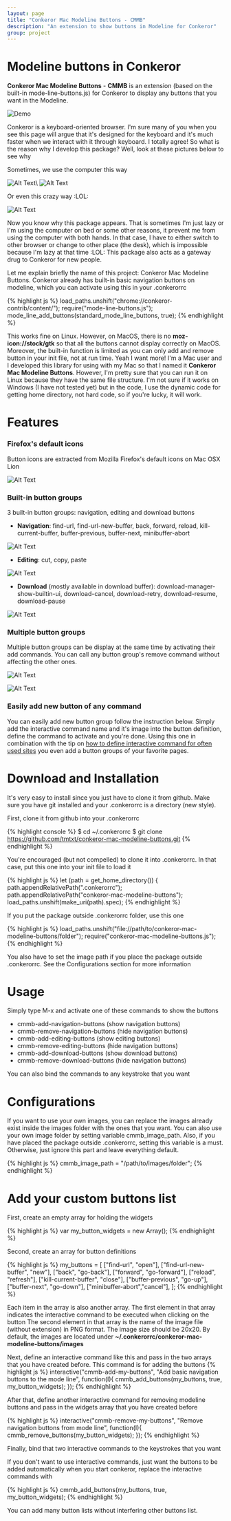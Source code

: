 ```yaml
---
layout: page
title: "Conkeror Mac Modeline Buttons - CMMB"
description: "An extension to show buttons in Modeline for Conkeror"
group: project
---
```


# Modeline buttons in Conkeror

**Conkeror Mac Modeline Buttons** - **CMMB** is an extension (based on the built-in
mode-line-buttons.js) for Conkeror to display any buttons that you want in the
Modeline.

![Demo](/files/conkeror-mac-modeline-buttons/demo.png)

Conkeror is a keyboard-oriented browser. I'm sure many of you when you see
this page will argue that it's designed for the keyboard and it's much faster
when we interact with it through keyboard. I totally agree! So what is the
reason why I develop this package? Well, look at these pictures below to see why

Sometimes, we use the computer this way

![Alt Text](/files/conkeror-mac-modeline-buttons/use2.jpeg)\ 
![Alt Text](/files/conkeror-mac-modeline-buttons/use3.jpg)

Or even this crazy way :LOL:

![Alt Text](/files/conkeror-mac-modeline-buttons/use4.jpg)

Now you know why this package appears. That is sometimes I'm just lazy
or I'm using the computer on bed or some other reasons, it prevent me from using
the computer with both hands. In that case, I have to either switch to other browser
or change to other place (the desk), which is impossible because I'm lazy at
that time :LOL: This package also acts as a gateway drug to Conkeror for new people.

Let me explain briefly the name of this project: Conkeror Mac Modeline Buttons.
Conkeror already has built-in basic navigation buttons on modeline, which you
can activate using this in your .conkerorrc

{% highlight js %}
load_paths.unshift("chrome://conkeror-contrib/content/");
require("mode-line-buttons.js");
mode_line_add_buttons(standard_mode_line_buttons, true);
{% endhighlight %}

This works fine on Linux. However, on MacOS, there is no **moz-icon://stock/gtk**
so that all the buttons cannot display correctly on MacOS. Moreover, the
built-in function is limited as you can only add and remove button in your init
file, not at run time. Yeah I want more! I'm a Mac user and I developed this
library for using with my Mac so that I named it **Conkeror Mac Modeline Buttons**.
However, I'm pretty sure that you can run it on Linux because they have the
same file structure. I'm not sure if it works on Windows (I have not tested yet)
but in the code, I use the dynamic code for getting home directory, not
hard code, so if you're lucky, it will work.

# Features

### Firefox's default icons

Button icons are extracted from Mozilla Firefox's default icons on Mac OSX Lion

![Alt Text](/files/conkeror-mac-modeline-buttons/toolbar.png)

### Built-in button groups

3 built-in button groups: navigation, editing and download buttons

- **Navigation**: find-url, find-url-new-buffer, back, forward, reload,
  kill-current-buffer, buffer-previous, buffer-next, minibuffer-abort

![Alt Text](/files/conkeror-mac-modeline-buttons/navigation.png)

- **Editing**: cut, copy, paste

![Alt Text](/files/conkeror-mac-modeline-buttons/editing.png)

- **Download** (mostly available in download buffer):
  download-manager-show-builtin-ui, download-cancel, download-retry,
  download-resume, download-pause

![Alt Text](/files/conkeror-mac-modeline-buttons/download.png)

### Multiple button groups

Multiple button groups can be display at the same time by activating their add
commands. You can call any button group's remove command without affecting the
other ones.

![Alt Text](/files/conkeror-mac-modeline-buttons/multi1.png)

![Alt Text](/files/conkeror-mac-modeline-buttons/multi2.png)

### Easily add new button of any command

You can easily add new button group follow the instruction below. Simply add the
interactive command name and it's image into the button definition, define the
command to activate and you're done. Using this one in combination with the tip
on
[how to define interactive command for often used sites](http://conkeror.org/Tips#Keyboard_Shortcuts_for_Often-Used_Sites)
you even add a button groups of your favorite pages.

# Download and Installation

It's very easy to install since you just have to clone it from github. Make sure
you have git installed and your .conkerorrc is a directory (new style).

First, clone it from github into your .conkerorrc

{% highlight console %}
$ cd ~/.conkerorrc
$ git clone https://github.com/tmtxt/conkeror-mac-modeline-buttons.git
{% endhighlight %}

You're encouraged (but not compelled) to clone it into .conkerorrc. In that
case, put this one into your init file to load it

{% highlight js %}
let (path = get_home_directory()) {
  path.appendRelativePath(".conkerorrc");
  path.appendRelativePath("conkeror-mac-modeline-buttons");
  load_paths.unshift(make_uri(path).spec);
{% endhighlight %}

If you put the package outside .conkerorrc folder, use this one

{% highlight js %}
load_paths.unshift("file://path/to/conkeror-mac-modeline-buttons/folder");
require("conkeror-mac-modeline-buttons.js");
{% endhighlight %}

You also have to set the image path if you place the package outside
.conkerorrc. See the Configurations section for more information

# Usage

Simply type M-x and activate one of these commands to show the buttons
- cmmb-add-navigation-buttons (show navigation buttons)
- cmmb-remove-navigation-buttons (hide navigation buttons)
- cmmb-add-editing-buttons (show editing buttons)
- cmmb-remove-editing-buttons (hide navigation buttons)
- cmmb-add-download-buttons (show download buttons)
- cmmb-remove-download-buttons (hide navigation buttons)

You can also bind the commands to any keystroke that you want

# Configurations

If you want to use your own images, you can replace the images
already exist inside the images folder with the ones that you want. You can also
use your own image folder by
setting variable cmmb_image_path. Also, if you have placed the package
outside .conkerorrc, setting this variable is a must. Otherwise, just ignore
this part and leave everything default.

{% highlight js %}
cmmb_image_path = "/path/to/images/folder";
{% endhighlight %}

# Add your custom buttons list

First, create an empty array for holding the widgets

{% highlight js %}
var my_button_widgets = new Array();
{% endhighlight %}

Second, create an array for button definitions

{% highlight js %}
my_buttons = [
    ["find-url", "open"],
    ["find-url-new-buffer", "new"],
    ["back", "go-back"],
    ["forward", "go-forward"],
    ["reload", "refresh"],
    ["kill-current-buffer", "close"],
    ["buffer-previous", "go-up"],
    ["buffer-next", "go-down"],
  ["minibuffer-abort","cancel"],
];
{% endhighlight %}

Each item in the array is also another array.
The first element in that array indicates the interactive command to be executed
when clicking on the button
The second element in that array is the name of the image file (without
extension) in PNG format. The image size should be 20x20.
By default, the images are located under
**~/.conkerorrc/conkeror-mac-modeline-buttons/images**

Next, define an interactive command like this and pass in the two arrays that
you have created before. This command is for adding the buttons
{% highlight js %}
interactive("cmmb-add-my-buttons",
	"Add basic navigation buttons to the mode line",
	function(I){
	  cmmb_add_buttons(my_buttons, true, my_button_widgets);
	});
{% endhighlight %}

After that, define another interactive command for removing modeline buttons
and pass in the widgets array that you have created before

{% highlight js %}
interactive("cmmb-remove-my-buttons",
	"Remove navigation buttons from mode line", 
	function(I){
	  cmmb_remove_buttons(my_button_widgets);
	});
{% endhighlight %}

Finally, bind that two interactive commands to the keystrokes that you want

If you don't want to use interactive commands, just want the buttons to be added
automatically when you start conkeror, replace the interactive commands with

{% highlight js %}
cmmb_add_buttons(my_buttons, true, my_button_widgets);
{% endhighlight %}

You can add many button lists without interfering other buttons list.

